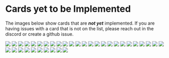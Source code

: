 # Cards yet to be Implemented
The images below show cards that are _**not yet**_ implemented. If you are having issues with a card that is not on the list, please reach out in the discord or create a github issue.

![](./0514089787.webp)
![](./0524529055.webp)
![](./1034181657.webp)
![](./1039444094.webp)
![](./1397553238.webp)
![](./2633842896.webp)
![](./2995807621.webp)
![](./3132453342.webp)
![](./3388566378.webp)
![](./3427170256.webp)
![](./3475471540.webp)
![](./3567283316.webp)
![](./3666212779.webp)
![](./3885807284.webp)
![](./4028826022.webp)
![](./4334684518.webp)
![](./5184505570.webp)
![](./5422802110.webp)
![](./5667308555.webp)
![](./5751831621.webp)
![](./5834478243.webp)
![](./6228218834.webp)
![](./6354077246.webp)
![](./6600603122.webp)
![](./6720065735.webp)
![](./6854247423.webp)
![](./7138400365.webp)
![](./7312183744.webp)
![](./8174214418.webp)
![](./8779760486.webp)
![](./9595057518.webp)
![](./9720757803.webp)
![](./9811031405.webp)
![](./9921128444.webp)
![](./fda7bdc316.webp)
